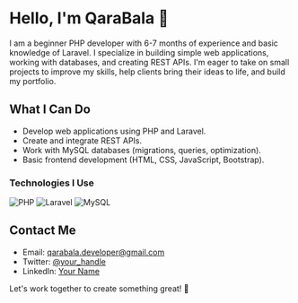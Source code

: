 # Hello, I'm QaraBala 👋

I am a beginner PHP developer with 6-7 months of experience and basic knowledge of Laravel. I specialize in building simple web applications, working with databases, and creating REST APIs. I'm eager to take on small projects to improve my skills, help clients bring their ideas to life, and build my portfolio.

## What I Can Do
- Develop web applications using PHP and Laravel.  
- Create and integrate REST APIs.  
- Work with MySQL databases (migrations, queries, optimization).  
- Basic frontend development (HTML, CSS, JavaScript, Bootstrap).  

### Technologies I Use
![PHP](https://img.shields.io/badge/PHP-777BB4?style=for-the-badge&logo=php&logoColor=white)
![Laravel](https://img.shields.io/badge/Laravel-FF2D20?style=for-the-badge&logo=laravel&logoColor=white)
![MySQL](https://img.shields.io/badge/MySQL-005C84?style=for-the-badge&logo=mysql&logoColor=white)

## Contact Me
- Email: qarabala.developer@gmail.com  
- Twitter: [@your_handle](https://twitter.com/qb_developer)  
- LinkedIn: [Your Name](https://linkedin.com/in/qarabala-developer)  

Let's work together to create something great! 🚀
